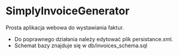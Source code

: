 # SimplyInvoiceGenerator
Prosta aplikacja webowa do wystawiania faktur.

- Do poprawnego działania należy edytować plik persistance.xml.
- Schemat bazy znajduje się w db/invoices_schema.sql

